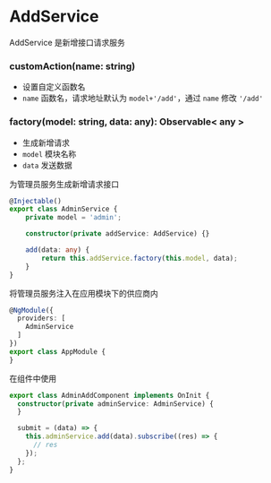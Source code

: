 # AddService

AddService 是新增接口请求服务

### customAction(name: string)

- 设置自定义函数名
- `name` 函数名，请求地址默认为 `model+'/add'`，通过 `name` 修改 `'/add'`

### factory(model: string, data: any): Observable< any >

- 生成新增请求
- `model` 模块名称
- `data` 发送数据

为管理员服务生成新增请求接口

```typescript
@Injectable()
export class AdminService {
    private model = 'admin';

    constructor(private addService: AddService) {}

    add(data: any) {
        return this.addService.factory(this.model, data);
    }
}
```

将管理员服务注入在应用模块下的供应商内

```typescript
@NgModule({
  providers: [
    AdminService
  ]
})
export class AppModule {
}
```

在组件中使用

```typescript
export class AdminAddComponent implements OnInit {
  constructor(private adminService: AdminService) {
  }

  submit = (data) => {
    this.adminService.add(data).subscribe((res) => {
      // res
    });
  };
}
```